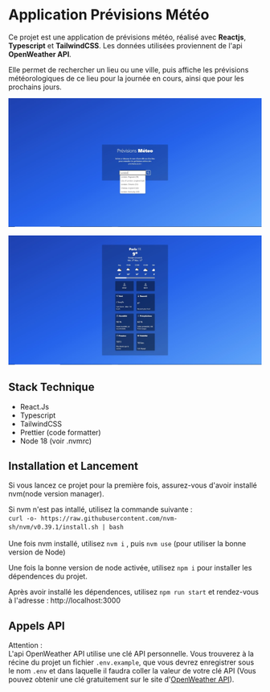 # Application Prévisions Météo

Ce projet est une application de prévisions météo, réalisé avec **Reactjs**, **Typescript** et **TailwindCSS**. Les données utilisées proviennent de l'api **OpenWeather API**.

Elle permet de rechercher un lieu ou une ville, puis affiche les prévisions météorologiques de ce lieu pour la journée en cours, ainsi que pour les prochains jours.

![Screenshot de la page d'accueil de l'application](/public/Home_Screenshot2.JPG "Page d'accueil et Recherche")

![Screenshot de la Prévisions Méteo](/public/Forecast_Screenshot.JPG 'Page de Prévisions Méteo')

## Stack Technique

- React.Js
- Typescript
- TailwindCSS
- Prettier (code formatter)
- Node 18 (voir .nvmrc)

## Installation et Lancement

Si vous lancez ce projet pour la première fois, assurez-vous d'avoir installé nvm(node version manager).

Si nvm n'est pas intallé, utilisez la commande suivante :<br>
`curl -o- https://raw.githubusercontent.com/nvm-sh/nvm/v0.39.1/install.sh | bash` <br>
<br>
Une fois nvm installé, utilisez `nvm i` , puis `nvm use` (pour utiliser la bonne version de Node)

Une fois la bonne version de node activée, utilisez `npm i` pour installer les dépendences du projet.

Après avoir installé les dépendences, utilisez `npm run start` et rendez-vous à l'adresse : http://localhost:3000

## Appels API

Attention :<br>
L'api OpenWeather API utilise une clé API personnelle. Vous trouverez à la récine du projet un fichier `.env.example`, que vous devrez enregistrer sous le nom `.env` et dans laquelle il faudra coller la valeur de votre clé API (Vous pouvez obtenir une clé gratuitement sur le site d'[OpenWeather API](https://openweathermap.org/api)).
